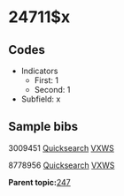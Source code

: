 # 24711$x

## Codes

-   Indicators
    -   First: 1
    -   Second: 1
-   Subfield: x

## Sample bibs

3009451 [Quicksearch](https://search.library.yale.edu/catalog/3009451) [VXWS](http://prodorbis.library.yale.edu:7014/vxws/GetHoldingsService?bibId=3009451)

8778956 [Quicksearch](https://search.library.yale.edu/catalog/8778956) [VXWS](http://prodorbis.library.yale.edu:7014/vxws/GetHoldingsService?bibId=8778956)

**Parent topic:**[247](../../tags/247/247.md)

